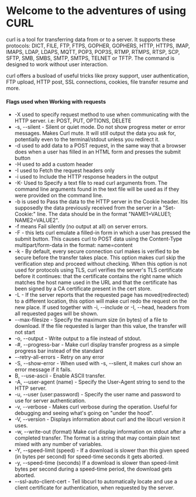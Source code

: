 <h1>Welcome to the adventures of using CURL</h1>
<p>curl is  a tool for transferring data from or to a server. It supports these protocols: DICT, FILE, FTP, FTPS, GOPHER, GOPHERS,  HTTP,  HTTPS, IMAP, IMAPS, LDAP, LDAPS, MQTT, POP3, POP3S, RTMP, RTMPS, RTSP, SCP, SFTP, SMB, SMBS, SMTP, SMTPS, TELNET or TFTP. The command  is  designed to work without user interaction.

curl offers a busload of useful tricks like proxy support, user authentication, FTP upload, HTTP post, SSL connections, cookies, file transfer resume and more.</p>
<h4>Flags used when Working with requests</h4>
<ul>
<li>-X used to specify request method to use when communicating with the HTTP server. i.e: POST, PUT, OPTIONS, DELETE</li>
<li>-s,  --silent - Silent  or  quiet mode. Do not show progress meter or error messages. Makes Curl mute. It will still output the  data  you  ask for, potentially even to the terminal/stdout unless you redirect it.</li>
<li>-d used to add data to a POST request, in the same way that a browser does when a user has filled in an HTML form and presses the submit button</li>
<li>-H used to add a custom header</li>
<li>-I used to Fetch the request headers only</li>
<li>-i used to Include the HTTP response headers in the output</li>
<li>-K- Used to Specify a text file to read curl  arguments  from.  The  command line  arguments  found  in the text file will be used as if they were provided on the command line.</li>
<li>-b is used to Pass the data to the HTTP server in the Cookie header. Itis supposedly the data previously received from the server in  a "Set-Cookie:"   line.   The   data   should  be  in  the  format "NAME1=VALUE1; NAME2=VALUE2".</li>
<li>-f means Fail silently (no output at all) on server errors.</li>
<li>-F - this lets curl emulate a filled-in form in which a user  has  pressed  the  submit button. This causes curl to POST data using the Content-Type multipart/form-data in the format: name=content</li>
<li> -k - By default, every secure connection curl makes is verified to be secure before the transfer takes place. This  option  makes  curl skip the verification step and proceed without checking.
When this option is not used for protocols using TLS, curl verifies  the server's TLS certificate before it continues: that the certificate contains the right name which matches the host  name used in the URL and that the certificate has been signed by a CA certificate present in the cert store.</li>
<li>-L - If  the server reports that the requested page has moved(redirected) to a different location, this option will make curl redo the request on the new place. If used together with  -i,  --include  or  -I, --head, headers from all requested pages will be shown.</li>
<li>--max-filesize - Specify the maximum size (in bytes) of a file to download. If the file requested is larger than this  value, the transfer will not start</li>
<li>-o, --output - Write output to a file instead of stdout.</li>
<li>-#, --progress-bar - Make curl display transfer progress as a simple progress bar instead of the standard</li>
<li>--retry-all-errors - Retry on any error</li>
<li>-S, --show-error - When used with -s, --silent, it makes curl show an error message if it fails.</li>
<li>B, --use-ascii - Enable ASCII transfer.</li>
<li>-A, --user-agent (name) - Specify the User-Agent string to send to the HTTP server.</li>
<li>-u, --user (user:password) - Specify the user name and password to use for server authentication.</li>
<li>-v, --verbose - Makes  curl  verbose  during the operation. Useful for debugging and seeing what's going on "under the  hood".</li>
<li>-V, --version - Displays information about curl and the libcurl version it uses.</li>
<li>-w, --write-out (format)
Make curl display information on stdout after a completed transfer. The format is a string that may contain  plain  text  mixed with  any  number of variables.</li>
<li>-Y, --speed-limit (speed) - If a download is slower than this given speed (in bytes per second) for speed-time seconds it gets aborted.</li>
<li>-y, --speed-time (seconds)
If a download is slower than speed-limit bytes per second during a speed-time period, the download gets aborted.</li>
<li>--ssl-auto-client-cert - Tell libcurl to automatically locate and use a client certificate for authentication, when requested by the server.</li>
</ul>